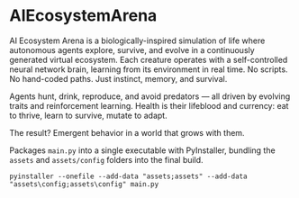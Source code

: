 # AIEcosystemArena
AI Ecosystem Arena is a biologically-inspired simulation of life where autonomous agents explore, survive, and evolve in a continuously generated virtual ecosystem. Each creature operates with a self-controlled neural network brain, learning from its environment in real time. No scripts. No hand-coded paths. Just instinct, memory, and survival.

Agents hunt, drink, reproduce, and avoid predators — all driven by evolving traits and reinforcement learning. Health is their lifeblood and currency: eat to thrive, learn to survive, mutate to adapt.

The result? Emergent behavior in a world that grows with them.

Packages `main.py` into a single executable with PyInstaller, bundling the `assets` and `assets/config` folders into the final build.
```
pyinstaller --onefile --add-data "assets;assets" --add-data "assets\config;assets\config" main.py
```